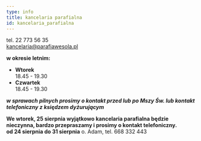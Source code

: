 ```yaml
---
type: info
title: kancelaria parafialna
id: kancelaria_parafialna
---
```

tel. 22 773 56 35\
kancelaria@parafiawesola.pl

**w okresie letnim:**

* **Wtorek**\
  18.45 - 19.30
* **Czwartek**\
  18.45 - 19.30

***w sprawach pilnych prosimy o kontakt przed lub po Mszy Św. lub kontakt telefoniczny z księdzem dyżurującym***

**We wtorek, 25 sierpnia wyjątkowo kancelaria parafialna będzie nieczynna, bardzo przepraszamy i prosimy o kontakt telefoniczny.**\
**od 24 sierpnia do 31 sierpnia** o. Adam, tel. 668 332 443